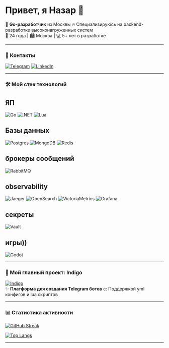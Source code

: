 # Привет, я Назар 👋
🚀 **Go-разработчик** из Москвы
🔥 Специализируюсь на backend-разработке высоконагруженных систем  
🎯 24 года | 🏙️ Москва | 💻 5+ лет в разработке

---

### 🤝 Контакты
[![Telegram](https://img.shields.io/badge/Telegram-2CA5E0?style=for-the-badge&logo=telegram&logoColor=white)](https://t.me/envyloup)
[![LinkedIn](https://img.shields.io/badge/LinkedIn-0077B5?style=for-the-badge&logo=linkedin&logoColor=white)](https://www.linkedin.com/in/nazar-gurtov-263793358/)

---

### 🛠️ Мой стек технологий
## ЯП
![Go](https://img.shields.io/badge/Go-00ADD8?style=for-the-badge&logo=go&logoColor=white)
![.NET](https://img.shields.io/badge/.NET-512BD4?style=for-the-badge&logo=dotnet&logoColor=white)
![Lua](https://img.shields.io/badge/Lua-2C2D72?style=for-the-badge&logo=lua&logoColor=white)

## Базы данных
![Postgres](https://img.shields.io/badge/PostgreSQL-316192?style=for-the-badge&logo=postgresql&logoColor=white)
![MongoDB](https://img.shields.io/badge/MongoDB-4EA94B?style=for-the-badge&logo=mongodb&logoColor=white)
![Redis](https://img.shields.io/badge/Redis-DC382D?style=for-the-badge&logo=redis&logoColor=white)

## брокеры сообщений
![RabbitMQ](https://img.shields.io/badge/RabbitMQ-FF6600?style=for-the-badge&logo=rabbitmq&logoColor=white)

## observability
![Jaeger](https://img.shields.io/badge/Jaeger-3C5CFF?style=for-the-badge&logo=jaeger&logoColor=white)
![OpenSearch](https://img.shields.io/badge/OpenSearch-005EB8?style=for-the-badge&logo=opensearch&logoColor=white)
![VictoriaMetrics](https://img.shields.io/badge/VictoriaMetrics-3D87E1?style=for-the-badge&logo=victoriametrics&logoColor=white)
![Grafana](https://img.shields.io/badge/Grafana-F46800?style=for-the-badge&logo=grafana&logoColor=white)

## секреты
![Vault](https://img.shields.io/badge/Vault-000000?style=for-the-badge&logo=vault&logoColor=white)

## игры))
![Godot](https://img.shields.io/badge/Godot-478CBF?style=for-the-badge&logo=godot-engine&logoColor=white)

---

<!--
### 🎮 Godot Игры
[![Godot Projects](https://img.shields.io/badge/Explore_My_Godot_Projects-478CBF?style=for-the-badge&logo=godot-engine)]()
-->

### 🚀 Мой главный проект: Indigo
[![Indigo](https://github-readme-stats.vercel.app/api/pin/?username=End1essRage&repo=indigo&theme=dark)](https://github.com/End1essRage/indigo)  
✨ **Платформа для создания Telegram ботов** с:
Поддержкой yml конфигов и lua скриптов

---

### 📊 Статистика активности
[![GitHub Streak](https://streak-stats.demolab.com?user=End1essRage&theme=dark)](https://git.io/streak-stats)

[![Top Langs](https://github-readme-stats.vercel.app/api/top-langs/?username=End1essRage&layout=compact&theme=dark)](https://github.com/anuraghazra/github-readme-stats)

---

<!--
**End1essRage/End1essRage** is a ✨ _special_ ✨ repository because its `README.md` (this file) appears on your GitHub profile.

Here are some ideas to get you started:

- 🔭 I’m currently working on ...
- 🌱 I’m currently learning ...
- 👯 I’m looking to collaborate on ...
- 🤔 I’m looking for help with ...
- 💬 Ask me about ...
- 📫 How to reach me: ...
- 😄 Pronouns: ...
- ⚡ Fun fact: ...
-->
